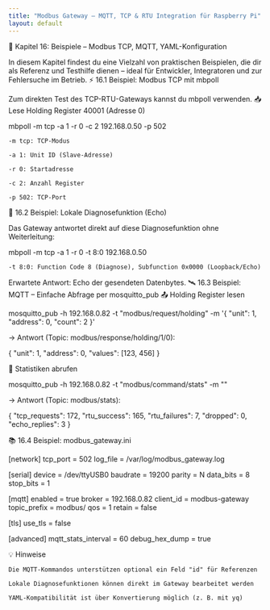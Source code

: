 ```yaml
---
title: "Modbus Gateway – MQTT, TCP & RTU Integration für Raspberry Pi"
layout: default
---
```


🧪 Kapitel 16: Beispiele – Modbus TCP, MQTT, YAML-Konfiguration

In diesem Kapitel findest du eine Vielzahl von praktischen Beispielen, die dir als Referenz und Testhilfe dienen – ideal für Entwickler, Integratoren und zur Fehlersuche im Betrieb.
⚡ 16.1 Beispiel: Modbus TCP mit mbpoll

Zum direkten Test des TCP-RTU-Gateways kannst du mbpoll verwenden.
📥 Lese Holding Register 40001 (Adresse 0)

mbpoll -m tcp -a 1 -r 0 -c 2 192.168.0.50 -p 502

    -m tcp: TCP-Modus

    -a 1: Unit ID (Slave-Adresse)

    -r 0: Startadresse

    -c 2: Anzahl Register

    -p 502: TCP-Port

🧠 16.2 Beispiel: Lokale Diagnosefunktion (Echo)

Das Gateway antwortet direkt auf diese Diagnosefunktion ohne Weiterleitung:

mbpoll -m tcp -a 1 -r 0 -t 8:0 192.168.0.50

    -t 8:0: Function Code 8 (Diagnose), Subfunction 0x0000 (Loopback/Echo)

Erwartete Antwort: Echo der gesendeten Datenbytes.
🛰 16.3 Beispiel: MQTT – Einfache Abfrage per mosquitto_pub
📤 Holding Register lesen

mosquitto_pub -h 192.168.0.82 -t "modbus/request/holding" -m '{
  "unit": 1,
  "address": 0,
  "count": 2
}'

→ Antwort (Topic: modbus/response/holding/1/0):

{
  "unit": 1,
  "address": 0,
  "values": [123, 456]
}

🧪 Statistiken abrufen

mosquitto_pub -h 192.168.0.82 -t "modbus/command/stats" -m ""

→ Antwort (Topic: modbus/stats):

{
  "tcp_requests": 172,
  "rtu_success": 165,
  "rtu_failures": 7,
  "dropped": 0,
  "echo_replies": 3
}

📚 16.4 Beispiel: modbus_gateway.ini

[network]
tcp_port = 502
log_file = /var/log/modbus_gateway.log

[serial]
device = /dev/ttyUSB0
baudrate = 19200
parity = N
data_bits = 8
stop_bits = 1

[mqtt]
enabled = true
broker = 192.168.0.82
client_id = modbus-gateway
topic_prefix = modbus/
qos = 1
retain = false

[tls]
use_tls = false

[advanced]
mqtt_stats_interval = 60
debug_hex_dump = true

💡 Hinweise

    Die MQTT-Kommandos unterstützen optional ein Feld "id" für Referenzen

    Lokale Diagnosefunktionen können direkt im Gateway bearbeitet werden

    YAML-Kompatibilität ist über Konvertierung möglich (z. B. mit yq)

